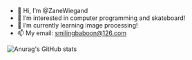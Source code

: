 - 👋 Hi, I’m @ZaneWiegand
- 👀 I’m interested in computer programming and skateboard!
- 🌱 I’m currently learning image processing!
- 📫 My email: smilingbaboon@126.com

![Anurag's GitHub stats](https://github-readme-stats.vercel.app/api?username=ZaneWiegand&show_icons=true)
